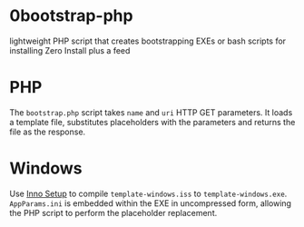 0bootstrap-php
==============
lightweight PHP script that creates bootstrapping EXEs or bash scripts for installing Zero Install plus a feed

PHP
===
The `bootstrap.php` script takes `name` and `uri` HTTP GET parameters. It loads a template file, substitutes placeholders with the parameters and returns the file as the response.

Windows
=======
Use [Inno Setup](http://www.jrsoftware.org/isdl.php) to compile `template-windows.iss` to `template-windows.exe`. `AppParams.ini` is embedded within the EXE in uncompressed form, allowing the PHP script to perform the placeholder replacement.
